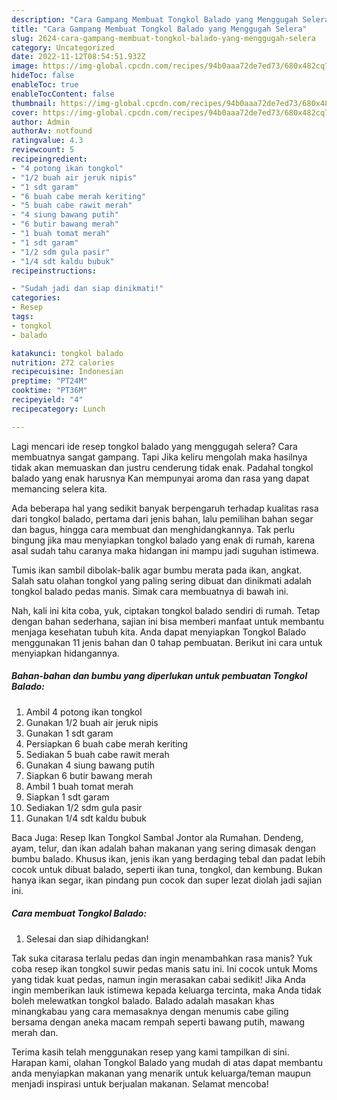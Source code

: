 ```yaml
---
description: "Cara Gampang Membuat Tongkol Balado yang Menggugah Selera"
title: "Cara Gampang Membuat Tongkol Balado yang Menggugah Selera"
slug: 2624-cara-gampang-membuat-tongkol-balado-yang-menggugah-selera
category: Uncategorized
date: 2022-11-12T08:54:51.932Z
image: https://img-global.cpcdn.com/recipes/94b0aaa72de7ed73/680x482cq70/tongkol-balado-foto-resep-utama.jpg
hideToc: false
enableToc: true
enableTocContent: false
thumbnail: https://img-global.cpcdn.com/recipes/94b0aaa72de7ed73/680x482cq70/tongkol-balado-foto-resep-utama.jpg
cover: https://img-global.cpcdn.com/recipes/94b0aaa72de7ed73/680x482cq70/tongkol-balado-foto-resep-utama.jpg
author: Admin
authorAv: notfound
ratingvalue: 4.3
reviewcount: 5
recipeingredient:
- "4 potong ikan tongkol"
- "1/2 buah air jeruk nipis"
- "1 sdt garam"
- "6 buah cabe merah keriting"
- "5 buah cabe rawit merah"
- "4 siung bawang putih"
- "6 butir bawang merah"
- "1 buah tomat merah"
- "1 sdt garam"
- "1/2 sdm gula pasir"
- "1/4 sdt kaldu bubuk"
recipeinstructions:

- "Sudah jadi dan siap dinikmati!"
categories:
- Resep
tags:
- tongkol
- balado

katakunci: tongkol balado 
nutrition: 272 calories
recipecuisine: Indonesian
preptime: "PT24M"
cooktime: "PT36M"
recipeyield: "4"
recipecategory: Lunch

---
```



Lagi mencari ide resep tongkol balado yang menggugah selera? Cara membuatnya sangat gampang. Tapi Jika keliru mengolah maka hasilnya tidak akan memuaskan dan justru cenderung tidak enak. Padahal tongkol balado yang enak harusnya Kan mempunyai aroma dan rasa yang dapat memancing selera kita.


Ada beberapa hal yang sedikit banyak berpengaruh terhadap kualitas rasa dari tongkol balado, pertama dari jenis bahan, lalu pemilihan bahan segar dan bagus, hingga cara membuat dan menghidangkannya. Tak perlu bingung jika mau menyiapkan tongkol balado yang enak di rumah, karena asal sudah tahu caranya maka hidangan ini mampu jadi suguhan istimewa.

Tumis ikan sambil dibolak-balik agar bumbu merata pada ikan, angkat. Salah satu olahan tongkol yang paling sering dibuat dan dinikmati adalah tongkol balado pedas manis. Simak cara membuatnya di bawah ini.


Nah, kali ini kita coba, yuk, ciptakan tongkol balado sendiri di rumah. Tetap dengan bahan sederhana, sajian ini bisa memberi manfaat untuk membantu menjaga kesehatan tubuh kita. Anda dapat menyiapkan Tongkol Balado menggunakan 11 jenis bahan dan 0 tahap pembuatan. Berikut ini cara untuk menyiapkan hidangannya.

<!--inarticleads1-->

##### Bahan-bahan dan bumbu yang diperlukan untuk pembuatan Tongkol Balado:

1. Ambil 4 potong ikan tongkol
1. Gunakan 1/2 buah air jeruk nipis
1. Gunakan 1 sdt garam
1. Persiapkan 6 buah cabe merah keriting
1. Sediakan 5 buah cabe rawit merah
1. Gunakan 4 siung bawang putih
1. Siapkan 6 butir bawang merah
1. Ambil 1 buah tomat merah
1. Siapkan 1 sdt garam
1. Sediakan 1/2 sdm gula pasir
1. Gunakan 1/4 sdt kaldu bubuk


Baca Juga: Resep Ikan Tongkol Sambal Jontor ala Rumahan. Dendeng, ayam, telur, dan ikan adalah bahan makanan yang sering dimasak dengan bumbu balado. Khusus ikan, jenis ikan yang berdaging tebal dan padat lebih cocok untuk dibuat balado, seperti ikan tuna, tongkol, dan kembung. Bukan hanya ikan segar, ikan pindang pun cocok dan super lezat diolah jadi sajian ini. 

<!--inarticleads2-->

##### Cara membuat Tongkol Balado:


1. Selesai dan siap dihidangkan!

Tak suka citarasa terlalu pedas dan ingin menambahkan rasa manis? Yuk coba resep ikan tongkol suwir pedas manis satu ini. Ini cocok untuk Moms yang tidak kuat pedas, namun ingin merasakan cabai sedikit! Jika Anda ingin memberikan lauk istimewa kepada keluarga tercinta, maka Anda tidak boleh melewatkan tongkol balado. Balado adalah masakan khas minangkabau yang cara memasaknya dengan menumis cabe giling bersama dengan aneka macam rempah seperti bawang putih, mawang merah dan. 

Terima kasih telah menggunakan resep yang kami tampilkan di sini. Harapan kami, olahan Tongkol Balado yang mudah di atas dapat membantu anda menyiapkan makanan yang menarik untuk keluarga/teman maupun menjadi inspirasi untuk berjualan makanan. Selamat mencoba!
